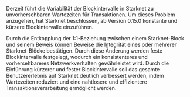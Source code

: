 Derzeit führt die Variabilität der Blockintervalle in Starknet zu unvorhersehbaren Wartezeiten für Transaktionen. Um dieses Problem anzugehen, hat Starknet beschlossen, ab Version 0.15.0 konstante und kürzere Blockintervalle einzuführen.

Durch die Entkopplung der 1:1-Beziehung zwischen einem Starknet-Block und seinem Beweis können Beweise die Integrität eines oder mehrerer Starknet-Blöcke bestätigen. Durch diese Änderung werden feste Blockintervalle festgelegt, wodurch ein konsistenteres und vorhersehbareres Netzwerkverhalten gewährleistet wird. Durch die Einführung kürzerer und fester Blockintervalle soll das gesamte Benutzererlebnis auf Starknet deutlich verbessert werden, indem Wartezeiten reduziert und eine nahtlosere und effizientere Transaktionsverarbeitung ermöglicht werden.